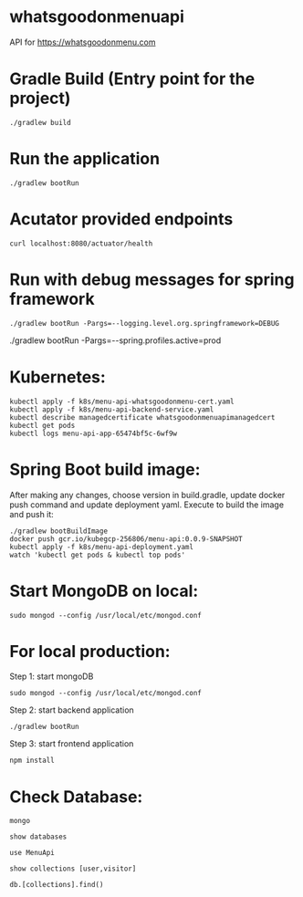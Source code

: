 # whatsgoodonmenuapi

API for <https://whatsgoodonmenu.com>

# Gradle Build (Entry point for the project)

```
./gradlew build
```

# Run the application

```
./gradlew bootRun
```

# Acutator provided endpoints

```
curl localhost:8080/actuator/health
```

# Run with debug messages for spring framework

```
./gradlew bootRun -Pargs=--logging.level.org.springframework=DEBUG
```

./gradlew bootRun -Pargs=--spring.profiles.active=prod

# Kubernetes:

```
kubectl apply -f k8s/menu-api-whatsgoodonmenu-cert.yaml
kubectl apply -f k8s/menu-api-backend-service.yaml
kubectl describe managedcertificate whatsgoodonmenuapimanagedcert
kubectl get pods
kubectl logs menu-api-app-65474bf5c-6wf9w 
```

# Spring Boot build image:

After making any changes, choose version in build.gradle, update docker push command and update deployment yaml. Execute to build the image and push it:

```
./gradlew bootBuildImage  
docker push gcr.io/kubegcp-256806/menu-api:0.0.9-SNAPSHOT  
kubectl apply -f k8s/menu-api-deployment.yaml  
watch 'kubectl get pods & kubectl top pods'
```

# Start MongoDB on local:

```
sudo mongod --config /usr/local/etc/mongod.conf
```

# For local production:

Step 1: start mongoDB
```
sudo mongod --config /usr/local/etc/mongod.conf
```

Step 2: start backend application

```
./gradlew bootRun
```

Step 3: start frontend application

```
npm install
```

# Check Database:

```
mongo
```

```
show databases
```

```
use MenuApi
```

```
show collections [user,visitor]
```

```
db.[collections].find()
```
